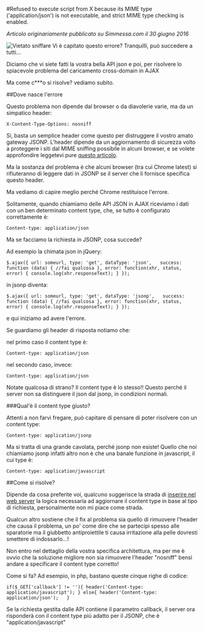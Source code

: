 #Refused to execute script from X because its MIME type ('application/json') is not executable, and strict MIME type checking is enabled.

*Articolo originariamente pubblicato su Simmessa.com il 30 giugno 2016*

![Vietato sniffare](/tech/content/images/2016/06/k9-marijuana-dog.jpg)
Vi è capitato questo errore? Tranquilli, può succedere a tutti...

Diciamo che vi siete fatti la vostra bella API json e poi, per risolvere lo spiacevole problema del caricamento cross-domain in AJAX

Ma come c***o si risolve? vediamo subito.

##Dove nasce l'errore

Questo problema non dipende dal browser o da diavolerie varie, ma da un simpatico header:

`X-Content-Type-Options: nosniff`

Si, basta un semplice header come questo per distruggere il vostro amato gateway JSONP. L'header dipende da un aggiornamento di sicurezza volto a proteggere i siti dal MIME sniffing possibile in alcuni browser, e se volete approfondire leggetevi pure [questo articolo](http://stopmalvertising.com/security/securing-your-website-with-.htaccess/.htaccess-http-headers.html).

Ma la sostanza del problema è che alcuni browser (tra cui Chrome latest) si rifiuteranno di leggere dati in JSONP se il server che li fornisce specifica questo header.

Ma vediamo di capire meglio perché Chrome restituisce l'errore.

Solitamente, quando chiamiamo delle API JSON in AJAX riceviamo i dati con un ben determinato content type, che, se tutto è configurato correttamente è:

`Content-type: application/json`

Ma se facciamo la richiesta in JSONP, cosa succede?

Ad esempio la chimata json in jQuery:

`$.ajax({
     url: someurl,
     type: 'get',
     dataType: 'json',  
     success: function (data) {
      //fai qualcosa
     },
     error: function(xhr, status, error) {
        console.log(xhr.responseText);
     }
 });`

in jsonp diventa:

`$.ajax({
     url: someurl,
     type: 'get',
     dataType: 'jsonp',  
     success: function (data) {
      //fai qualcosa
     },
     error: function(xhr, status, error) {
        console.log(xhr.responseText);
     }
 });`

e qui iniziamo ad avere l'errore.

Se guardiamo gli header di risposta notiamo che:

nel primo caso il content type è:

`Content-type: application/json`

nel secondo caso, invece:

`Content-type: application/json`

Notate qualcosa di strano? Il content type è lo stesso!! Questo perché il server non sa distinguere il json dal jsonp, in condizioni normali.

###Qual'è il content type giusto?

Attenti a non farvi fregare, può capitare di pensare di poter risolvere con un content type:

`Content-type: application/jsonp`

Ma si tratta di una grande cavolata, perché jsonp non esiste! Quello che noi chiamiamo jsonp infatti altro non è che una banale funzione in javascript, il cui type è:

`Content-type: application/javascript`

##Come si risolve?

Dipende da cosa preferite voi, qualcuno suggerisce la strada di [inserire nel web server](http://erikzaadi.com/2012/07/16/jquery-compatible-jsonp-with-nginx/) la logica necessaria ad aggiornare il content type in base al tipo di richiesta, personalmente non mi piace come strada.

Qualcun altro sostiene che il fix al problema sia quello di rimuovere l'header che causa il problema, un po' come dire che se partecipi spesso alle sparatorie ma il giubbetto antiproiettile ti causa irritazione alla pelle dovresti smettere di indossarlo...!

Non entro nel dettaglio della vostra specifica architettura, ma per me è ovvio che la soluzione migliore non sia rimuovere l'header \"nosniff\" bensì andare a specificare il content type corretto!

Come si fa? Ad esempio, in php, bastano queste cinque righe di codice:

`if($_GET['callback'] != ''){
    header('Content-type: application/javascript');
  } else{
    header('Content-type: application/json');  
  }`

Se la richiesta gestita dalle API contiene il parametro callback, il server ora risponderà con il content type più adatto per il JSONP, che è \"application/javascript\"